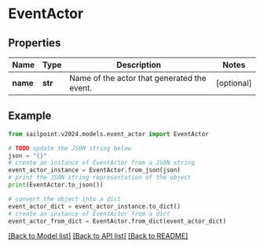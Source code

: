 # EventActor


## Properties

Name | Type | Description | Notes
------------ | ------------- | ------------- | -------------
**name** | **str** | Name of the actor that generated the event. | [optional] 

## Example

```python
from sailpoint.v2024.models.event_actor import EventActor

# TODO update the JSON string below
json = "{}"
# create an instance of EventActor from a JSON string
event_actor_instance = EventActor.from_json(json)
# print the JSON string representation of the object
print(EventActor.to_json())

# convert the object into a dict
event_actor_dict = event_actor_instance.to_dict()
# create an instance of EventActor from a dict
event_actor_from_dict = EventActor.from_dict(event_actor_dict)
```
[[Back to Model list]](../README.md#documentation-for-models) [[Back to API list]](../README.md#documentation-for-api-endpoints) [[Back to README]](../README.md)


